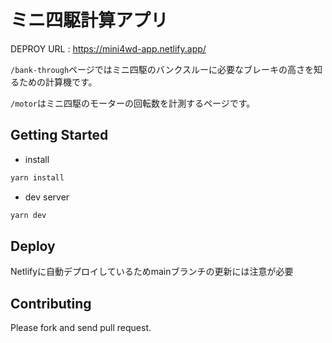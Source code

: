 # ミニ四駆計算アプリ

DEPROY URL : 
https://mini4wd-app.netlify.app/

`/bank-through`ページではミニ四駆のバンクスルーに必要なブレーキの高さを知るための計算機です。

`/motor`はミニ四駆のモーターの回転数を計測するページです。

## Getting Started
+ install

```bash
yarn install
```

+ dev server

```bash
yarn dev
```

## Deploy

Netlifyに自動デプロイしているためmainブランチの更新には注意が必要

## Contributing
Please fork and send pull request.
